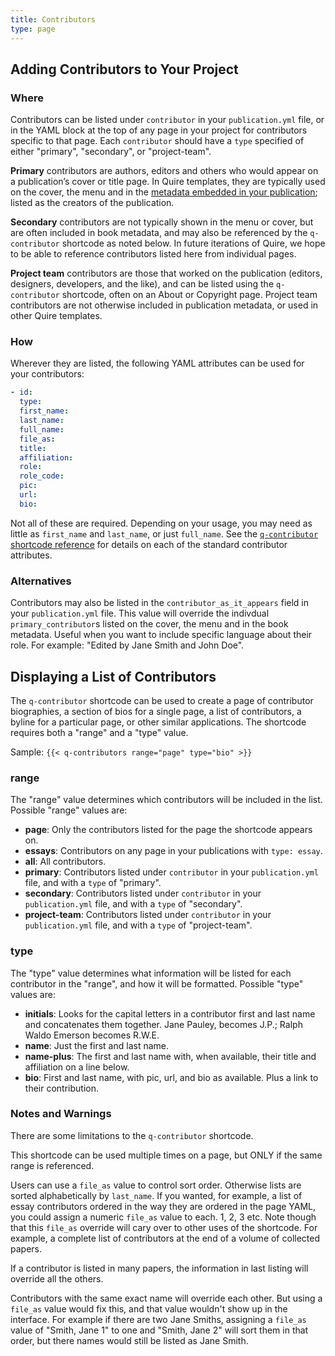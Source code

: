 ```yaml
---
title: Contributors
type: page
---
```


## Adding Contributors to Your Project

### Where

Contributors can be listed under `contributor` in your `publication.yml` file, or in the YAML block at the top of any page in your project for contributors specific to that page. Each `contributor` should have a `type` specified of either "primary", "secondary", or "project-team".

**Primary** contributors are authors, editors and others who would appear on a publication’s cover or title page. In Quire templates, they are typically used on the cover, the menu and in the [metadata embedded in your publication](metadata.md); listed as the creators of the publication.

**Secondary** contributors are not typically shown in the menu or cover, but are often included in book metadata, and may also be referenced by the `q-contributor` shortcode as noted below. In future iterations of Quire, we hope to be able to reference contributors listed here from individual pages.

**Project team** contributors are those that worked on the publication (editors, designers, developers, and the like), and can be listed using the `q-contributor` shortcode, often on an About or Copyright page. Project team contributors are not otherwise included in publication metadata, or used in other Quire templates.

### How

Wherever they are listed, the following YAML attributes can be used for your contributors:

```YAML
- id:
  type:
  first_name:
  last_name:
  full_name:
  file_as:
  title:
  affiliation:
  role:
  role_code:
  pic:
  url:
  bio:
```

Not all of these are required. Depending on your usage, you may need as little as  `first_name` and `last_name`, or just `full_name`. See the [`q-contributor` shortcode reference](reference/shortcodes.html#q-contributor) for details on each of the standard contributor attributes.

### Alternatives

Contributors may also be listed in the `contributor_as_it_appears` field in your `publication.yml` file. This value will override the indivdual `primary_contributor`s listed on the cover, the menu and in the book metadata. Useful when you want to include specific language about their role. For example: "Edited by Jane Smith and John Doe".

## Displaying a List of Contributors

The `q-contributor` shortcode can be used to create a page of contributor biographies, a section of bios for a single page, a list of contributors, a byline for a particular page, or other similar applications. The shortcode requires both a "range" and a "type" value.

Sample: `{{< q-contributors range="page" type="bio" >}}`

### range

The "range" value determines which contributors will be included in the list. Possible "range" values are:

- **page**: Only the contributors listed for the page the shortcode appears on.
- **essays**: Contributors on any page in your publications with `type: essay`.
- **all**: All contributors.
- **primary**: Contributors listed under `contributor` in your `publication.yml` file, and with a `type` of "primary".
- **secondary**: Contributors listed under `contributor` in your `publication.yml` file, and with a `type` of "secondary".
- **project-team**: Contributors listed under `contributor` in your `publication.yml` file, and with a `type` of "project-team".

### type

The "type" value determines what information will be listed for each contributor in the "range", and how it will be formatted. Possible "type" values are:

- **initials**: Looks for the capital letters in a contributor first and last name and concatenates them together. Jane Pauley, becomes J.P.; Ralph Waldo Emerson becomes R.W.E.
- **name**: Just the first and last name.
- **name-plus**: The first and last name with, when available, their title and affiliation on a line below.
- **bio**: First and last name, with pic, url, and bio as available. Plus a link to their contribution.

### Notes and Warnings

There are some limitations to the `q-contributor` shortcode.

This shortcode can be used multiple times on a page, but ONLY if the same range is referenced.

Users can use a `file_as` value to control sort order. Otherwise lists are sorted alphabetically by `last_name`. If you wanted, for example, a list of essay contributors ordered in the way they are ordered in the page YAML, you could assign a numeric `file_as` value to each. 1, 2, 3 etc. Note though that this `file_as` override will cary over to other uses of the shortcode. For example, a complete list of contributors at the end of a volume of collected papers.

If a contributor is listed in many papers, the information in last listing will override all the others.

Contributors with the same exact name will override each other. But using a `file_as` value would fix this, and that value wouldn't show up in the interface. For example if there are two Jane Smiths, assigning a `file_as` value of "Smith, Jane 1" to one and "Smith, Jane 2" will sort them in that order, but there names would still be listed as Jane Smith.


